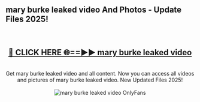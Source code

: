 <h2>mary burke leaked video And Photos - Update Files 2025!</h2>
<br>
<div align="center">
<h2><a href="https://top-ai-tools.click/QrbHav" rel="nofollow">🔴 CLICK HERE 🌐==►► mary burke leaked video</a></h2>
<br>
Get mary burke leaked video and all content. Now you can access all videos and pictures of mary burke leaked video. New Updated Files 2025!
<br>
<br>
<a href="https://top-ai-tools.click/QrbHav" rel="nofollow" data-target="animated-image.originalLink"><img src="https://i.ibb.co.com/WyWwxjT/player-gif2.gif" alt="mary burke leaked video OnlyFans" style="max-width: 100%; display: inline-block;" data-target="animated-image.originalImage"></a>
</div>
<br>